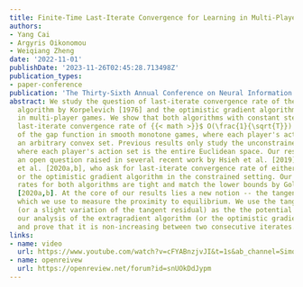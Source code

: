 ```yaml
---
title: Finite-Time Last-Iterate Convergence for Learning in Multi-Player Games
authors:
- Yang Cai
- Argyris Oikonomou
- Weiqiang Zheng
date: '2022-11-01'
publishDate: '2023-11-26T02:45:28.713498Z'
publication_types:
- paper-conference
publication: 'The Thirty-Sixth Annual Conference on Neural Information Processing Systems (NeurIPS) **Oral Presentation**'
abstract: We study the question of last-iterate convergence rate of the extragradient
  algorithm by Korpelevich [1976] and the optimistic gradient algorithm by Popov [1980]
  in multi-player games. We show that both algorithms with constant step-size have
  last-iterate convergence rate of {{< math >}}$ O(\frac{1}{\sqrt{T}}) ${{< /math >}} to a Nash equilibrium in terms
  of the gap function in smooth monotone games, where each player's action set is
  an arbitrary convex set. Previous results only study the unconstrained setting,
  where each player's action set is the entire Euclidean space. Our results address
  an open question raised in several recent work by Hsieh et al. [2019], Golowich
  et al. [2020a,b], who ask for last-iterate convergence rate of either the extragradient
  or the optimistic gradient algorithm in the constrained setting. Our convergence
  rates for both algorithms are tight and match the lower bounds by Golowich et al.
  [2020a,b]. At the core of our results lies a new notion -- the tangent residual,
  which we use to measure the proximity to equilibrium. We use the tangent residual
  (or a slight variation of the tangent residual) as the the potential function in
  our analysis of the extragradient algorithm (or the optimistic gradient algorithm)
  and prove that it is non-increasing between two consecutive iterates.
links:
- name: video
  url: https://www.youtube.com/watch?v=cFYABnzjvJI&t=1s&ab_channel=SimonsInstitute
- name: openreivew
  url: https://openreview.net/forum?id=snUOkDdJypm
---
```

